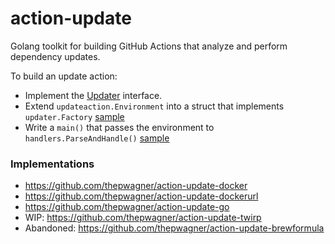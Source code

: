 # action-update

Golang toolkit for building GitHub Actions that analyze and perform dependency updates.

To build an update action:
* Implement the [Updater](https://github.com/thepwagner/action-update/blob/86bcb48b1d7395e207073cc60b789a6da677bde0/updater/updater.go#L41-L45) interface.
* Extend `updateaction.Environment` into a struct that implements `updater.Factory` [sample](https://github.com/thepwagner/action-update-go/blob/68c5ba279d625e2fd526e9dfa4919612960f2158/gomodules/env.go#L8-L15)
* Write a `main()` that passes the environment to `handlers.ParseAndHandle()` [sample](https://github.com/thepwagner/action-update-go/blob/68c5ba279d625e2fd526e9dfa4919612960f2158/main.go#L16-L22)

### Implementations

* https://github.com/thepwagner/action-update-docker
* https://github.com/thepwagner/action-update-dockerurl
* https://github.com/thepwagner/action-update-go
* WIP: https://github.com/thepwagner/action-update-twirp
* Abandoned: https://github.com/thepwagner/action-update-brewformula
